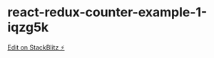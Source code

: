 # react-redux-counter-example-1-iqzg5k

[Edit on StackBlitz ⚡️](https://stackblitz.com/edit/react-redux-counter-example-1-iqzg5k)